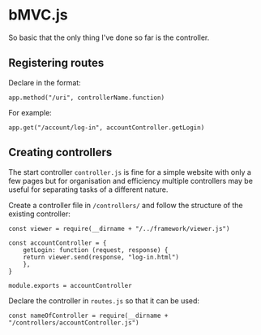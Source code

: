 # bMVC.js

So basic that the only thing I've done so far is the controller.

## Registering routes

Declare in the format:

	app.method("/uri", controllerName.function)

For example:

	app.get("/account/log-in", accountController.getLogin)

## Creating controllers

The start controller `controller.js` is fine for a simple website with only a few pages but for organisation and efficiency multiple controllers may be useful for separating tasks of a different nature.

Create a controller file in `/controllers/` and follow the structure of the existing controller:

	const viewer = require(__dirname + "/../framework/viewer.js")

	const accountController = {
	    getLogin: function (request, response) {
		return viewer.send(response, "log-in.html")
	    },
	}

	module.exports = accountController

Declare the controller in `routes.js` so that it can be used:

	const nameOfController = require(__dirname + "/controllers/accountController.js")
